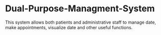 # Dual-Purpose-Managment-System
This system allows both patients and administrative staff to manage date, make appointments, visualize date and other useful functions.
